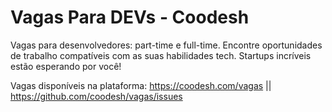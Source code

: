 # Vagas Para DEVs - Coodesh

Vagas para desenvolvedores: part-time e full-time. Encontre oportunidades de trabalho compatíveis com as suas habilidades tech. Startups incríveis estão esperando por você!

Vagas disponíveis na plataforma: https://coodesh.com/vagas || https://github.com/coodesh/vagas/issues 


